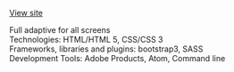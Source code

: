 <a href="#">View site</a>  

Full adaptive for all screens<br>
Technologies: HTML/HTML 5, CSS/CSS 3<br>
Frameworks, libraries and plugins:  bootstrap3, SASS<br>
Development Tools: Adobe Products, Atom, Command line<br>
